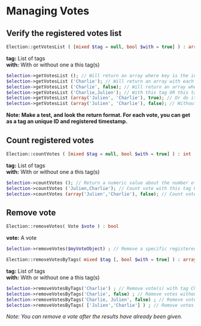 # Managing Votes

## Verify the registered votes list
```php
Election::getVotesList ( [mixed $tag = null, bool $with = true] ) : array
```
**tag:** List of tags   
**with:** With or without one a this tag(s)   

```php
$election->getVotesList (); // Will return an array where key is the internal numeric vote_id and value an other array like your input.   
$election->getVotesList ('Charlie'); // Will return an array with each vote with this tag.   
$election->getVotesList ('Charlie', false); // Will return an array where each vote without this tag.   
$election->getVotesList ('Charlie,Julien'); // With this tag OR this tag   
$election->getVotesList (array('Julien', 'Charlie'), true); // Or do it like this   
$election->getVotesList (array('Julien', 'Charlie'), false); // Without this tag AND without this tag ...   
```

__Note: Make a test, and look the return format. For each vote, you can get as a tag an unique ID and registered timestamp.__


## Count registered votes

```php
Election::countVotes ( [mixed $tag = null, bool $with = true] ) : int
```
**tag:** List of tags   
**with:** With or without one a this tag(s)    

```php
$election->countVotes (); // Return a numeric value about the number of registered votes.  
$election->countVotes ('Julien,Charlie'); // Count vote with this tag OR this tag.   
$election->countVotes (array('Julien','Charlie'), false); // Count vote without this tag AND without this tag.   
```


## Remove vote
```php
Election::removeVotes( Vote $vote ) : bool
```
**vote:** A vote      

```php
$election->removeVotes($myVoteObject) ; // Remove a specific registered Vote.
```



```php
Election::removeVotesByTags( mixed $tag [, bool $with = true] ) : array
```
**tag:** List of tags   
**with:** With or without one a this tag(s)    

```php
$election->removeVotesByTags('Charlie') ; // Remove vote(s) with tag Charlie
$election->removeVotesByTags('Charlie', false) ; // Remove votes without tag Charlie
$election->removeVotesByTags('Charlie, Julien', false) ; // Remove votes without tag Charlie AND without tag Julien.
$election->removeVotesByTags( ['Julien','Charlie'] ) ; // Remove votes with tag Charlie OR with tag Julien.
```

_Note: You can remove a vote after the results have already been given._  